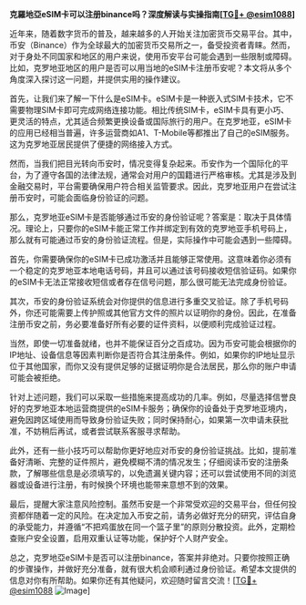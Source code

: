 **克羅地亞eSIM卡可以注册binance吗？深度解读与实操指南[[TG💪+ @esim1088](https://t.me/s/esim1088)]**

近年来，随着数字货币的普及，越来越多的人开始关注加密货币交易平台。其中，币安（Binance）作为全球最大的加密货币交易所之一，备受投资者青睐。然而，对于身处不同国家和地区的用户来说，使用币安平台可能会遇到一些限制或障碍。比如，克罗地亚地区的用户是否可以用当地的eSIM卡注册币安呢？本文将从多个角度深入探讨这一问题，并提供实用的操作建议。

首先，让我们来了解一下什么是eSIM卡。eSIM卡是一种嵌入式SIM卡技术，它不需要物理SIM卡即可完成网络连接功能。相比传统SIM卡，eSIM卡具有更小巧、更灵活的特点，尤其适合频繁更换设备或国际旅行的用户。在克罗地亚，eSIM卡的应用已经相当普遍，许多运营商如A1、T-Mobile等都推出了自己的eSIM服务。这为克罗地亚居民提供了便捷的网络接入方式。

然而，当我们把目光转向币安时，情况变得复杂起来。币安作为一个国际化的平台，为了遵守各国的法律法规，通常会对用户的国籍进行严格审核。尤其是涉及到金融交易时，平台需要确保用户符合相关监管要求。因此，克罗地亚用户在尝试注册币安时，可能会面临身份验证的问题。

那么，克罗地亚eSIM卡是否能够通过币安的身份验证呢？答案是：取决于具体情况。理论上，只要你的eSIM卡能正常工作并绑定到有效的克罗地亚手机号码上，那么就有可能通过币安的身份验证流程。但是，实际操作中可能会遇到一些障碍。

首先，你需要确保你的eSIM卡已成功激活并且能够正常使用。这意味着你必须有一个稳定的克罗地亚本地电话号码，并且可以通过该号码接收短信验证码。如果你的eSIM卡无法正常接收短信或者存在信号问题，那么很可能无法完成身份验证。

其次，币安的身份验证系统会对你提供的信息进行多重交叉验证。除了手机号码外，你还可能需要上传护照或其他官方文件的照片以证明你的身份。因此，在准备注册币安之前，务必要准备好所有必要的证件资料，以便顺利完成验证过程。

当然，即使一切准备就绪，也并不能保证百分之百成功。因为币安可能会根据你的IP地址、设备信息等因素判断你是否符合其注册条件。例如，如果你的IP地址显示位于其他国家，而你又没有提供足够的证据证明你是合法居民，那么你的账户申请可能会被拒绝。

针对上述问题，我们可以采取一些措施来提高成功的几率。例如，尽量选择信誉良好的克罗地亚本地运营商提供的eSIM卡服务；确保你的设备处于克罗地亚境内，避免因跨区域使用而导致身份验证失败；同时保持耐心，如果第一次申请未获批准，不妨稍后再试，或者尝试联系客服寻求帮助。

此外，还有一些小技巧可以帮助你更好地应对币安的身份验证挑战。比如，提前准备好清晰、完整的证件照片，避免模糊不清的情况发生；仔细阅读币安的注册条款，了解哪些信息是必须填写的，以免遗漏关键内容；还可以尝试使用不同的浏览器或设备进行注册，有时候换个环境也能带来意想不到的效果。

最后，提醒大家注意风险控制。虽然币安是一个非常受欢迎的交易平台，但任何投资都伴随着一定的风险。在决定加入币安之前，请务必做好充分的研究，评估自身的承受能力，并遵循“不把鸡蛋放在同一个篮子里”的原则分散投资。此外，定期检查账户安全设置，启用双重认证等功能，保护好个人财产安全。

总之，克罗地亞eSIM卡是否可以注册binance，答案并非绝对。只要你按照正确的步骤操作，并做好充分准备，就有很大机会顺利通过身份验证。希望本文提供的信息对你有所帮助。如果你还有其他疑问，欢迎随时留言交流！[[TG💪+ @esim1088](https://t.me/s/esim1088) ![Image](https://i.postimg.cc/4NQfJmqS/Snipaste-2025-05-13-00-14-12.png)]